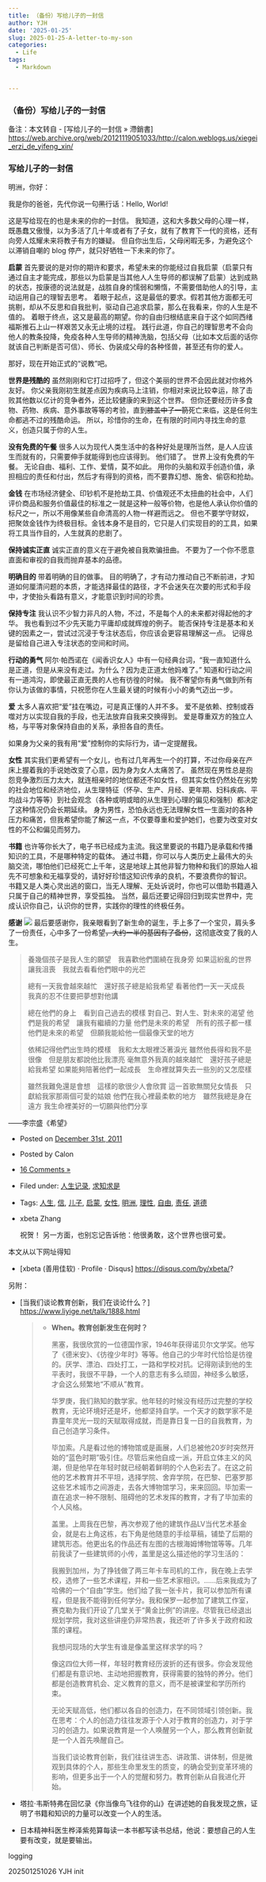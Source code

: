 ```yaml
---
title: （备份）写给儿子的一封信
author: YJH
date: '2025-01-25'
slug: 2025-01-25-A-letter-to-my-son
categories:
  - Life
tags:
  - Markdown


---
```


###   （备份）写给儿子的一封信

备注：本文转自 - [写给儿子的一封信 » 滯銷書] https://web.archive.org/web/20121119051033/http://calon.weblogs.us/xiegei_erzi_de_yifeng_xin/



### 写给儿子的一封信

明洲，你好：

我是你的爸爸，先代你说一句~~黑~~行话：Hello, World!

这是写给现在的也是未来的你的一封信。
我知道，这和大多数父母的心理一样，既愚蠢又傲慢，以为多活了几十年或者有了子女，就有了教育下一代的资格，还有向旁人炫耀未来将教子有方的嫌疑。
但自你出生后，父母闲暇无多，为避免这个以滞销自嘲的 blog 停产，就只好牺牲一下未来的你了。

**启蒙**
首先要说的是对你的期许和要求，希望未来的你能经过自我启蒙（启蒙只有通过自主才能完成，那些以为启蒙是当其他人人生导师的都误解了启蒙）达到成熟的状态，按康德的说法就是，战胜自身的懦弱和懒惰，不需要借助他人的引导，主动运用自己的理智去思考。
着眼于起点，这是最低的要求。假若其他方面都无可挑剔，却从不反思和自我批判，驱动自己追求启蒙，那么在我看来，你的人生是不值的。
着眼于终点，这又是最高的期望。你的自由归根结底来自于这个如同西绪福斯推石上山一样艰苦又永无止境的过程。
践行此道，你自己的理智思考不会向他人的教条投降，免疫各种人生导师的精神洗脑，包括父母（比如本文后面的话你就该自己判断是否可信）、师长、伪装成父母的各种怪兽，甚至还有你的爱人。

那好，现在开始正式的“说教”吧。

**世界是残酷的**
虽然刚刚和它打过招呼了，但这个美丽的世界不会因此就对你格外友好。
你父亲我刚初生就差点因为疾病马上注销，你相对来说比较幸运，除了击败其他数以亿计的竞争者外，还比较健康的来到这个世界。
但你还要经历许多食物、药物、疾病、意外事故等等的考验，直到~~膝盖中了一箭~~死亡来临，这是任何生命都逃不过的残酷命运。
所以，珍惜你的生命，在有限的时间内寻找生命的意义，创造只属于你的人生。

**没有免费的午餐**
很多人以为现代人类生活中的各种好处是理所当然，是人人应该生而就有的，只需要伸手就能得到也应该得到。
他们错了。
世界上没有免费的午餐。
无论自由、福利、工作、爱情，莫不如此。
用你的头脑和双手创造价值，承担相应的责任和付出，然后才有得到的资格，而不要靠幻想、施舍、偷窃和抢劫。

**金钱**
在市场经济健全、印钞机不是抢劫工具、价值观还不太扭曲的社会中，人们评价商品和服务价值最佳的标准之一就是这种一般等价物，也是他人承认你价值的标尺之一，所以不用像某些自命清高的人物一样避而远之。
但也不要学守财奴，把聚敛金钱作为终极目标。金钱本身不是目的，它只是人们实现目的的工具，如果将工具当作目的，人生就真的悲剧了。

**保持诚实正直**
诚实正直的意义在于避免被自我欺骗扭曲。
不要为了一个你不愿意直面和审视的自我而抛弃基本的品德。

**明确目的**
带着明确的目的做事。
目的明确了，才有动力推动自己不断前进，才知道如何厘清问题的本质，才能选择最佳的路径，才不会迷失在次要的形式和手段中，才使抬头看路有意义，才能意识到时间的珍贵。

**保持专注**
我认识不少智力非凡的人物，不过，不是每个人的未来都对得起他的才华。
我也看到过不少先天能力平庸却成就辉煌的例子。
能否保持专注是基本和关键的因素之一，尝试过沉浸于专注状态后，你应该会更容易理解这一点。
记得总是留给自己进入专注状态的空间和时间。

**行动的勇气**
阿尔·帕西诺在《闻香识女人》中有一句经典台词，“我一直知道什么是正道，但是从来没有走过。为什么？因为走正道太他妈难了。”
知道和行动之间有一道鸿沟，即使最正直无畏的人也有彷徨的时候。
我不奢望你有勇气做到所有你认为该做的事情，只祝愿你在人生最关键的时候有小小的勇气迈出一步。

**爱**
太多人喜欢把“爱”挂在嘴边，可是真正懂的人并不多。
爱不是依赖、控制或吞噬对方以实现自我的手段，也无法放弃自我来交换得到。
爱是尊重双方的独立人格，与平等对象保持自由的关系，承担各自的责任。

如果身为父亲的我有用“爱”控制你的实际行为，请一定提醒我。

**女性**
其实我们更希望有一个女儿，也有过几年再生一个的打算，不过你母亲在产床上握着我的手说她改变了心意，因为身为女人太痛苦了。
虽然现在男性总是抱怨竞争激烈压力太大，就连相亲时的地位都还不如女性，但其实女性仍然处在劣势的社会地位和经济地位，从生理特征（怀孕、生产、月经、更年期、妇科疾病、平均战斗力等等）到社会观念（各种或明或暗的从生理到心理的偏见和强制）都决定了这种情况仍会长期延续。
身为男性，恐怕永远也无法理解女性一生面对的各种压力和痛苦，但我希望你能了解这一点，不仅要尊重和爱护她们，也要为改变对女性的不公和偏见而努力。

**书籍**
也许等你长大了，电子书已经成为主流。我这里要说的书籍乃是承载和传播知识的工具，不是哪种特定的载体。
通过书籍，你可以与人类历史上最伟大的头脑交流，哪怕他们已经死亡上千年，这是地球上其他非智力物种和我们的原始人祖先不可想象和无福享受的，请好好珍惜这知识传承的良机，不要浪费你的智识。
书籍又是人类心灵出逃的窗口，当无人理解、无处诉说时，你也可以借助书籍遁入只属于自己的精神世界，享受孤独。
当然，最后还要记得回归到现实世界中，完成认识你自己，认识你的世界，实践你的理性的终极任务。

**感谢**
![](/post/2025-01-25-（备份）写给儿子的一封信_files/新生儿.jpg)
最后要感谢你，我亲眼看到了新生命的诞生，手上多了一个宝贝，肩头多了一份责任，心中多了一份希望~~，大约一半的基因有了备份~~，这彻底改变了我的人生。



> 養幾個孩子是我人生的願望　我喜歡他們圍繞在我身旁
> 如果這紛亂的世界讓我沮喪　我就去看看他們眼中的光芒
>
> 總有一天我會越來越忙　還好孩子總是給我希望
> 看著他們一天一天成長　我真的忍不住要把夢想對他講
>
> 總在他們的身上　看到自己過去的模樣
> 對自己、對人生、對未來的渴望
> 他們是我的希望　讓我有繼續的力量
> 他們是未來的希望　所有的孩子都一樣
> 他們是未來的希望　但願我能給他一個最像天堂的地方
>
> 依稀記得他們出生時的模樣　我和太太眼裡泛著淚光
> 雖然他長得和我不是很像　但是朋友都說他比我漂亮
> 毫無意外我真的越來越忙　還好孩子總是給我希望
> 如果能夠陪著他們一起成長　生命裡就算失去一些別的又怎麼樣
>
> 雖然我難免還是會想　這樣的歌很少人會欣賞
> 這一首歌無關兒女情長　只獻給我家那兩個可愛的姑娘
> 他們在我心裡最柔軟的地方　雖然我總是身在遠方
> 我生命裡美好的一切願與他們分享

——李宗盛《希望》



- Posted on [December 31st, 2011](https://web.archive.org/web/20121119051033/http://calon.weblogs.us/xiegei_erzi_de_yifeng_xin/)
- Posted by Calon
- [16 Comments »](https://web.archive.org/web/20121119051033/http://calon.weblogs.us/xiegei_erzi_de_yifeng_xin/#comments)
- Filed under: [人生记录](https://web.archive.org/web/20121119051033/http://calon.weblogs.us/category/record/), [求知求是](https://web.archive.org/web/20121119051033/http://calon.weblogs.us/category/philosci/)
- Tags: [人生](https://web.archive.org/web/20121119051033/http://calon.weblogs.us/tag/人生/), [信](https://web.archive.org/web/20121119051033/http://calon.weblogs.us/tag/信/), [儿子](https://web.archive.org/web/20121119051033/http://calon.weblogs.us/tag/儿子/), [启蒙](https://web.archive.org/web/20121119051033/http://calon.weblogs.us/tag/启蒙/), [女性](https://web.archive.org/web/20121119051033/http://calon.weblogs.us/tag/女性/), [明洲](https://web.archive.org/web/20121119051033/http://calon.weblogs.us/tag/明洲/), [理性](https://web.archive.org/web/20121119051033/http://calon.weblogs.us/tag/理性/), [自由](https://web.archive.org/web/20121119051033/http://calon.weblogs.us/tag/自由/), [责任](https://web.archive.org/web/20121119051033/http://calon.weblogs.us/tag/责任/), [道德](https://web.archive.org/web/20121119051033/http://calon.weblogs.us/tag/道德/)



- xbeta Zhang

  祝贺！
  另一方面，也别忘记告诉他：他很勇敢，这个世界也很可爱。



本文从以下网址得知

- [xbeta (善用佳软) · Profile · Disqus] https://disqus.com/by/xbeta/?



另附：
- [当我们谈论教育创新，我们在谈论什么？] https://www.liyige.net/talk/1888.html

  > - **When。教育创新发生在何时？**
  >
  >    
  >
  >   黑塞，我很欣赏的一位德国作家，1946年获得诺贝尔文学奖。他写了《德米安》、《彷徨少年时》等等。他自己的少年时代恰恰是彷徨的。厌学、漂泊、四处打工，一路和学校对抗。记得刚读到他的生平表时，我很不平静，一个人的意志有多么顽固，神经多么敏感，才会这么频繁地“不顺从”教育。
  >
  >    
  >
  >   华罗庚，我们熟知的数学家。他年轻的时候没有经历过完整的学校教育，无论环境好还是坏，他都坚持自学。一个天才的数学家不是靠童年灵光一现的天赋取得成就，而是靠日复一日的自我教育，为自己创造学习条件。
  >
  >    
  >
  >   毕加索。凡是看过他的博物馆或是画展，人们总被他20岁时突然开始的“蓝色时期”吸引住。尽管后来他自成一派，开启立体主义的风潮，但是他早在年轻时就已经朝着鲜明的个人色彩去了。在这之前他的艺术教育并不平坦，选择学院、舍弃学院，在巴黎、巴塞罗那这些艺术城市之间游走，去各大博物馆学习，来来回回。毕加索一直在追求一种不限制、阻碍他的艺术发挥的教育，才有了毕加索的个人风格。
  >
  >    
  >
  >   盖里。上周我在巴黎，再次参观了他的建筑作品LV当代艺术基金会，就是右上角这栋，右下角是他随意的手绘草稿，铺垫了后期的建筑形态。他更出名的作品还有左图的古根海姆博物馆等等。几年前我读了一些建筑师的小传，盖里是这么描述他的学习生活的：
  >
  >    
  >
  >   我搬到加州，为了挣钱做了两三年卡车司机的工作，我在晚上去学校，选修了一些艺术课程，并和一些艺术家相识。……后来我成为了哈佛的一个“自由”学生。他们给了我一张卡片，我可以参加所有课程，但是我不能得到任何学分。我和保罗一起参加了建筑工作室，赛克勒为我们开设了几堂关于“黄金比例”的讲座。尽管我已经退出规划学院，我对这些讲座仍非常热衷，我还听了许多关于政府和政策的课程。
  >
  >    
  >
  >   我想问现场的大学生有谁是像盖里这样求学的吗？
  >
  >    
  >
  >   像这四位大师一样，年轻时教育经历波折的还有很多。你会发现他们都是有意识地、主动地把握教育，获得需要的独特的养分。他们都是创造教育机会、定义教育的意义，而不是被课堂和学历所约束。
  >
  >    
  >
  >   无论天赋高低，他们都以各自的创造力，在不同领域引领创新。我在思考：个人的创造力往往发源于个人对于教育的创造力，对于学习的创造力。如果说教育是一个人唤醒另一个人，那么教育创新就是一个人首先唤醒自己。
  >
  >    
  >
  >   当我们谈论教育创新，我们往往讲生态、讲政策、讲体制，但是微观到具体的个人，那些生命里发生的质变，的确会受到变革环境的影响，但更多出于一个人的觉醒和努力。教育创新从自我进化开始。
  >



- 塔拉·韦斯特弗在回忆录《你当像鸟飞往你的山》在讲述她的自我发现之旅，证明了书籍和知识的力量可以改变一个人的生活。
- 日本精神科医生桦泽紫苑算每读一本书都写读书总结，他说：要想自己的人生要有改变，就是要输出。



logging

202501251026 YJH init





